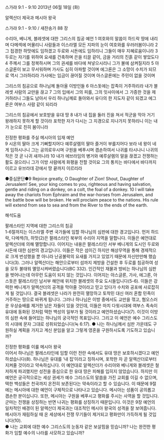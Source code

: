 스가랴 9:1 - 9:10 
2013년 06월 18일 (화)

알렉산더 제국과 메시아 왕국



스가랴 9:1 - 9:10 / 새찬송가 88 장


수리아, 베니게, 블레셋에 대한 그리스의 침공 예언 
1 여호와의 말씀이 하드락 땅에 내리며 다메섹에 머물리니 사람들과 이스라엘 모든 지파의 눈이 여호와를 우러러봄이니라 2 그 접경한 하맛에도 임하겠고 두로와 시돈에도 임하리니 그들이 매우 지혜로움이니라 3 두로는 자기를 위하여 요새를 건축하며 은을 티끌 같이, 금을 거리의 진흙 같이 쌓았도다 4 주께서 그를 정복하시며 그의 권세를 바다에 쳐넣으시리니 그가 불에 삼켜질지라 5 아스글론이 보고 무서워하며 가사도 심히 아파할 것이며 에그론은 그 소망이 수치가 되므로 역시 그러하리라 가사에는 임금이 끊어질 것이며 아스글론에는 주민이 없을 것이며

그리스의 침공으로 하나님께 돌아올 이방인들 
6 아스돗에는 잡족이 거주하리라 내가 블레셋 사람의 교만을 끊고 7 그의 입에서 그의 피를, 그의 잇사이에서 그 가증한 것을 제거하리니 그들도 남아서 우리 하나님께로 돌아와서 유다의 한 지도자 같이 되겠고 에그론은 여부스 사람 같이 되리라

그리스의 침공에서 보호받을 유대 땅
8 내가 내 집을 둘러 진을 쳐서 적군을 막아 거기 왕래하지 못하게 할 것이라 포학한 자가 다시는 그 지경으로 지나가지 못하리니 이는 내가 눈으로 친히 봄이니라

진정한 평화를 주실 메시아의 임재 예언  
9 시온의 딸아 크게 기뻐할지어다 예루살렘의 딸아 즐거이 부를지어다 보라 네 왕이 네게 임하시나니 그는 공의로우시며 구원을 베푸시며 겸손하여서 나귀를 타시나니 나귀의 작은 것 곧 나귀 새끼니라 10 내가 에브라임의 병거와 예루살렘의 말을 끊겠고 전쟁하는 활도 끊으리니 그가 이방 사람에게 화평을 전할 것이요 그의 통치는 바다에서 바다까지 이르고 유브라데 강에서 땅 끝까지 이르리라


●중심문단●9 Rejoice greatly, O Daughter of Zion! Shout, Daughter of Jerusalem! See, your king comes to you, righteous and having salvation, gentle and riding on a donkey, on a colt, the foal of a donkey. 10 I will take away the chariots from Ephraim and the war-horses from Jerusalem, and the battle bow will be broken. He will proclaim peace to the nations. His rule will extend from sea to sea and from the River to the ends of the earth.

해석도움





팔레스타인 지역에 대한 그리스의 침공  
1-6절까지는 이스라엘 주변 국가들에 임할 하나님의 심판에 대한 경고입니다. 먼저 하드락, 다메섹(1), 하맛(2)은 팔레스타인 북부의 수리아 지역을 말합니다. 이들은 예언대로 알렉산더에 의해 멸망합니다. 이어지는 내용은 팔레스타인 서부 베니게의 도시인 두로와 시돈에 대한 심판의 경고입니다. 이들은 작은 섬이긴 하지만 해상무역을 통해 경제적으로 크게 번성했을 뿐 아니라 난공불락의 요새를 가지고 있었기 때문에 자신만만해 했습니다(3). 그러나 알렉산더는 해안으로부터 섬까지 제방을 건설한 후 두로를 침공하여 성을 모두 불태워 멸망시켜버렸습니다(BC 332). 인간적인 재물과 방비는 하나님의 심판을 벗어나는데 아무런 도움이 되지 않는 것입니다. 이어지는 아스글론, 가사, 에그론, 아스돗은 팔레스타인 남서부 해안에 위치한 블레셋의 주요 도시들입니다(5-6). 이들은 강력한 베니게가 알렉산더의 공격을 막아줄 것이라고 믿고 있다가 수치와 공포에 사로잡히게 될 것입니다. 결국 블레셋은 나라가 완전히 멸망하고 토착민 대신 여러 혼합 민족이 거주하는 땅으로 바뀌게 됩니다. 그러나 하나님은 이방 중에서도 교만을 꺾고, 혐오스러운 우상숭배를 제거한 남은 자들이 있을 것인데, 이들은 마치 다윗시대에 여부스 족속이 유대에 동화된 것처럼 택한 백성의 일부가 될 것이라고 예언하셨습니다(7). 이것이 이방의 심판 속에 들어있는 하나님의 궁극적인 목표입니다. 그리고 이 예언은 예수 그리스도의 시대에 문자 그대로 성취되었습니다(눅 6:17).
● 나는 하나님께서 심판 가운데도 구원하실 계획을 가지고 계신 분임을 알고 그렇게 영혼을 구원하시도록 기도하고 있습니까?

진정한 평화를 이룰 메시아 왕국  
이어서 하나님은 팔레스타인에 임할 이런 전란 속에서도 유대 땅은 보호하시겠다고 예언하셨습니다(8). 하나님은 유대를 ‘내 집’이라고 칭하시며, 포학한 자 곧 알렉산더로부터 지켜줄 것이라고 약속하십니다. 이 예언대로 알렉산더가 수리아와 베니게와 블레셋은 철저하게 파괴했지만 성전을 중심으로 한 유대 땅은 피해를 입히지 않았습니다. 하지만 이 예언은 궁극적으로는 세상 권세가 예수 그리스도의 말씀을 가진 교회를 이길 수 없으며, 택한 백성들은 천국까지 온전히 보존된다는 약속이라고 할 수 있습니다. 이 때문에 9절에는 메시아에 대한 예언이 구체적으로 나타나고 있습니다. 메시아는 성품이 공의롭고 겸손한 분이십니다. 또한, 메시아는 구원을 베푸시고 평화를 주시는 사역을 할 것입니다. 군마는 전쟁을 상징하는 반면 나귀는 평화를 상징하기 때문입니다. 이것은 9장 예언의 일차적인 배경이 된 알렉산더 제국과는 대조적인 메시아 왕국의 성격을 잘 보여줍니다. 메시아가 재림하실 때 온 세상에서 전쟁 무기들이 제거되고 평화만이 가득하게 될 것입니다(10).    
● 나는 교회에 대한 예수 그리스도의 눈동자 같은 보살핌을 믿습니까? 나는 완전한 평화가 임할 예수의 나라를 사모하고 있습니까?